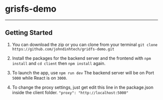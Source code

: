 # grisfs-demo
---

## Getting Started

1. You can download the zip or you can clone from your terminal `git clone https://github.com/johndinhtech/gridfs-demo.git`

2. Install the packages for the backend server and the frontend with `npm install` and `cd client` then `npm install` again.

3. To launch the app, use `npm run dev` The backend server will be on Port `5000` while React is on `3000`.

4. To change the proxy settings, just get edit this line in the package.json inside the client folder.
`"proxy": "http://localhost:5000"`
